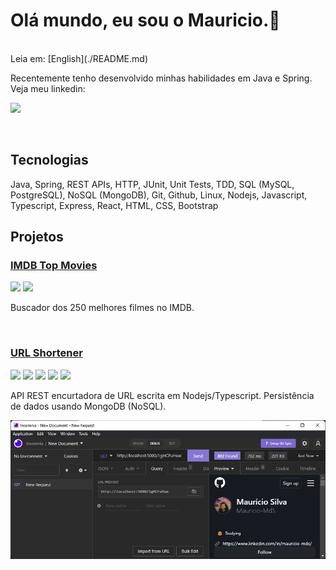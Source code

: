 # Olá mundo, eu sou o Mauricio.👋
<br>
Leia em: [English](./README.md)
<br/>
<p>Recentemente tenho desenvolvido minhas habilidades em Java e Spring. Veja meu linkedin:</p>

[<img src="https://img.shields.io/badge/-LinkedIn-%230077B5?style=for-the-badge&logo=linkedin&logoColor=white">](https://www.linkedin.com/in/mauricio-mds)

<br/>

## Tecnologias

Java, Spring, REST APIs, HTTP, JUnit, Unit Tests, TDD, SQL (MySQL, PostgreSQL), NoSQL (MongoDB), Git, Github, Linux, Nodejs, Javascript, Typescript, Express, React, HTML, CSS, Bootstrap


## Projetos

<a href="https://github.com/Mauricio-MdS/imdb-top-movies"> <h3> IMDB Top Movies</h3></a>

<div>
  <img src="https://cdn.jsdelivr.net/gh/devicons/devicon/icons/java/java-original-wordmark.svg" width=30px/>
  <img src="https://cdn.jsdelivr.net/gh/devicons/devicon/icons/spring/spring-original-wordmark.svg" width=30px/>  
</div>

Buscador dos 250 melhores filmes no IMDB.

<br>

<a href="https://github.com/Mauricio-MdS/url-shortener-api"> <h3> URL Shortener</h3></a>

<div>
  <img src="https://cdn.jsdelivr.net/gh/devicons/devicon/icons/nodejs/nodejs-plain-wordmark.svg" width=30px/>
  <img src="https://cdn.jsdelivr.net/gh/devicons/devicon/icons/express/express-original-wordmark.svg" width=30px/>             
  <img src="https://cdn.jsdelivr.net/gh/devicons/devicon/icons/mongodb/mongodb-original-wordmark.svg" width=30px/>             
  <img src="https://cdn.jsdelivr.net/gh/devicons/devicon/icons/typescript/typescript-plain.svg" width=30px/>
  <img src="https://cdn.jsdelivr.net/gh/devicons/devicon/icons/javascript/javascript-plain.svg" width=30px/>
</div>

API REST encurtadora de URL escrita em Nodejs/Typescript. Persistência de dados usando MongoDB (NoSQL).

<a href="https://github.com/Mauricio-MdS/url-shortener-api"><img src="./assets/images/encurtador.jpg" alt=""></a>
